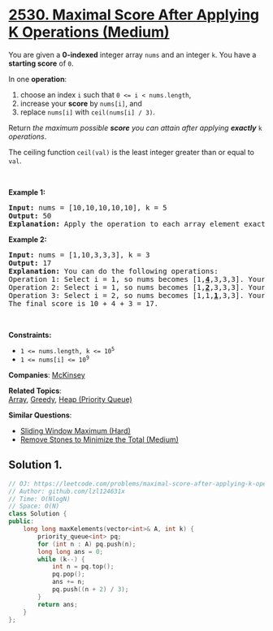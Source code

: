 # [2530. Maximal Score After Applying K Operations (Medium)](https://leetcode.com/problems/maximal-score-after-applying-k-operations)

<p>You are given a <strong>0-indexed</strong> integer array <code>nums</code> and an integer <code>k</code>. You have a <strong>starting score</strong> of <code>0</code>.</p>
<p>In one <strong>operation</strong>:</p>
<ol>
	<li>choose an index <code>i</code> such that <code>0 &lt;= i &lt; nums.length</code>,</li>
	<li>increase your <strong>score</strong> by <code>nums[i]</code>, and</li>
	<li>replace <code>nums[i]</code> with <code>ceil(nums[i] / 3)</code>.</li>
</ol>
<p>Return <em>the maximum possible <strong>score</strong> you can attain after applying <strong>exactly</strong></em> <code>k</code> <em>operations</em>.</p>
<p>The ceiling function <code>ceil(val)</code> is the least integer greater than or equal to <code>val</code>.</p>
<p>&nbsp;</p>
<p><strong>Example 1:</strong></p>
<pre><strong>Input:</strong> nums = [10,10,10,10,10], k = 5
<strong>Output:</strong> 50
<strong>Explanation:</strong> Apply the operation to each array element exactly once. The final score is 10 + 10 + 10 + 10 + 10 = 50.
</pre>
<p><strong>Example 2:</strong></p>
<pre><strong>Input:</strong> nums = [1,10,3,3,3], k = 3
<strong>Output:</strong> 17
<strong>Explanation: </strong>You can do the following operations:
Operation 1: Select i = 1, so nums becomes [1,<strong><u>4</u></strong>,3,3,3]. Your score increases by 10.
Operation 2: Select i = 1, so nums becomes [1,<strong><u>2</u></strong>,3,3,3]. Your score increases by 4.
Operation 3: Select i = 2, so nums becomes [1,1,<u><strong>1</strong></u>,3,3]. Your score increases by 3.
The final score is 10 + 4 + 3 = 17.
</pre>
<p>&nbsp;</p>
<p><strong>Constraints:</strong></p>
<ul>
	<li><code>1 &lt;= nums.length, k &lt;= 10<sup>5</sup></code></li>
	<li><code>1 &lt;= nums[i] &lt;= 10<sup>9</sup></code></li>
</ul>

**Companies**:
[McKinsey](https://leetcode.com/company/mckinsey)

**Related Topics**:  
[Array](https://leetcode.com/tag/array/), [Greedy](https://leetcode.com/tag/greedy/), [Heap (Priority Queue)](https://leetcode.com/tag/heap-priority-queue/)

**Similar Questions**:
* [Sliding Window Maximum (Hard)](https://leetcode.com/problems/sliding-window-maximum/)
* [Remove Stones to Minimize the Total (Medium)](https://leetcode.com/problems/remove-stones-to-minimize-the-total/)

## Solution 1.

```cpp
// OJ: https://leetcode.com/problems/maximal-score-after-applying-k-operations
// Author: github.com/lzl124631x
// Time: O(NlogN)
// Space: O(N)
class Solution {
public:
    long long maxKelements(vector<int>& A, int k) {
        priority_queue<int> pq;
        for (int n : A) pq.push(n);
        long long ans = 0;
        while (k--) {
            int n = pq.top();
            pq.pop();
            ans += n;
            pq.push((n + 2) / 3);
        }
        return ans;
    }
};
```